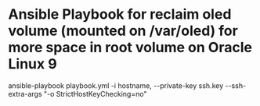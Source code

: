 # Ansible Playbook for reclaim oled volume (mounted on /var/oled) for more space in root volume on Oracle Linux 9 

ansible-playbook playbook.yml -i hostname, --private-key ssh.key --ssh-extra-args "-o StrictHostKeyChecking=no"
